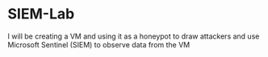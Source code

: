 # SIEM-Lab
I will be creating a VM and using it as a honeypot to draw attackers and use Microsoft Sentinel (SIEM) to observe data from the VM
